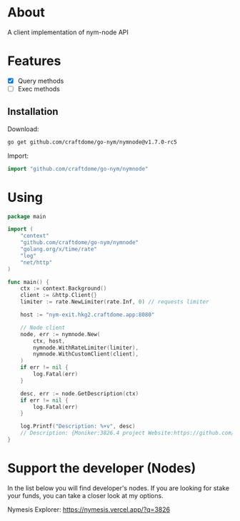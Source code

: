 # About
A client implementation of nym-node API

# Features

- [x] Query methods
- [ ] Exec methods

## Installation

Download:
```bash
go get github.com/craftdome/go-nym/nymnode@v1.7.0-rc5
```

Import:
```go
import "github.com/craftdome/go-nym/nymnode"
```

# Using

```go
package main

import (
	"context"
	"github.com/craftdome/go-nym/nymnode"
	"golang.org/x/time/rate"
	"log"
	"net/http"
)

func main() {
	ctx := context.Background()
	client := &http.Client{}
	limiter := rate.NewLimiter(rate.Inf, 0) // requests limiter

	host := "nym-exit.hkg2.craftdome.app:8080"

	// Node client
	node, err := nymnode.New(
		ctx, host,
		nymnode.WithRateLimiter(limiter),
		nymnode.WithCustomClient(client),
	)
	if err != nil {
		log.Fatal(err)
	}

	desc, err := node.GetDescription(ctx)
	if err != nil {
		log.Fatal(err)
	}

	log.Printf("Description: %+v", desc)
	// Description: {Moniker:3826.4 project Website:https://github.com/craftdome SecurityContact:@craftdome Details:Software Developer | NYM Dev Grantee}
}

```

# Support the developer (Nodes)

In the list below you will find developer's nodes. If you are looking for stake your funds, you can take a closer look at my options.

Nymesis Explorer: https://nymesis.vercel.app/?q=3826
